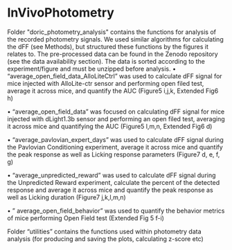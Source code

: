 # InVivoPhotometry
Folder "doric_photometry_analysis" contains the functions for analysis of the recorded photometry signals. We used similar algorithms for calculating the dFF (see Methods), but structured these functions by the figures it relates to. The pre-processed data can be found in the Zenodo repository (see the data availability section). The data is sorted according to the experiment/figure and must be unzipped before analysis.
•	“average_open_field_data_AlloLiteCtrl” was used to calculate dFF signal for mice injected with AlloLite-ctr sensor and performing open filed test, average it across mice, and quantify the AUC (Figure5 i,j,k, Extended Fig6 h)

•	“average_open_field_data” was focused on calculating dFF signal for mice injected with dLight1.3b sensor and performing an open filed test, averaging it across mice and quantifying the AUC (Figure5 l,m,n, Extended Fig6 d)

•	“average_pavlovian_expert_days” was used to calculate dFF signal during the Pavlovian Conditioning experiment, average it across mice and quantify the peak response as well as Licking response parameters (Figure7 d, e, f, g)

•	“average_unpredicted_reward” was used to calculate dFF signal during the Unpredicted Reward experiment, calculate the percent of the detected response and average it across mice and quantify the peak response as well as Licking duration (Figure7 j,k,l,m,n)

•	” average_open_field_behavior” was used to quantify the behavior metrics of mice performing Open Field test (Extended Fig 5 f-i)

Folder “utilities” contains the functions used within photometry data analysis (for producing and saving the plots, calculating z-score etc)
